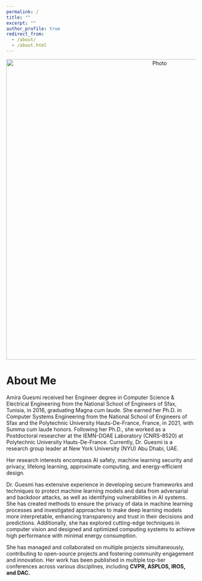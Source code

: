 ```yaml
---
permalink: /
title: ""
excerpt: ""
author_profile: true
redirect_from: 
  - /about/
  - /about.html
---
```


<p align="center">
  <img src="https://AmiraGuesmi-mls.github.io/files/amiraguesmi.JPG?raw=true" alt="Photo" style="width: 800px;"/> 
</p>

# About Me 

Amira Guesmi received her Engineer degree in Computer Science & Electrical Engineering from the National School of Engineers of Sfax, Tunisia, in 2016, graduating Magna cum laude. She earned her Ph.D. in Computer Systems Engineering from the National School of Engineers of Sfax and the Polytechnic University Hauts-De-France, France, in 2021, with Summa cum laude honors. Following her Ph.D., she worked as a Postdoctoral researcher at the IEMN-DOAE Laboratory (CNRS-8520) at Polytechnic University Hauts-De-France. Currently, Dr. Guesmi is a research group leader at New York University (NYU) Abu Dhabi, UAE.

Her research interests encompass AI safety, machine learning security and privacy, lifelong learning, approximate computing, and energy-efficient design.

Dr. Guesmi has extensive experience in developing secure frameworks and techniques to protect machine learning models and data from adversarial and backdoor attacks, as well as identifying vulnerabilities in AI systems. She has created methods to ensure the privacy of data in machine learning processes and investigated approaches to make deep learning models more interpretable, enhancing transparency and trust in their decisions and predictions. Additionally, she has explored cutting-edge techniques in computer vision and designed and optimized computing systems to achieve high performance with minimal energy consumption.

She has managed and collaborated on multiple projects simultaneously, contributing to open-source projects and fostering community engagement and innovation. Her work has been published in multiple top-tier conferences across various disciplines, including <b>CVPR<b>, <b>ASPLOS<b>, <b>IROS<b>, and <b>DAC<b>.

